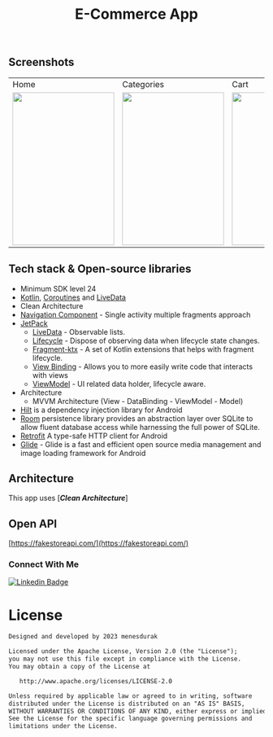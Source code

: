 <h1 align="center">E-Commerce App</h1>
</br>

## Screenshots
<table>
    <tr>
    <td>Home</td>
    <td>Categories</td>
    <td>Cart</td>
    <td>Favorites</td>
    <td>User</td>
    <td>Demo</td>
   </tr> 
  <tr>
    <td><img src="https://github.com/menesdurak/E_Ticaret_Uygulamasi/assets/76568329/6e678594-cbbe-424b-9494-66e4fabaec10" width="200px" height="300px"></td>
    <td><img src="https://github.com/menesdurak/E_Ticaret_Uygulamasi/assets/76568329/aba4edf8-f3ff-4882-9a66-eb8e8b20bfb8" width="200px" height="300px"></td>
    <td><img src="https://github.com/menesdurak/E_Ticaret_Uygulamasi/assets/76568329/8fe3b215-4ea4-41b4-b64c-c20595854312" width="200px" height="300px"></td>
    <td><img src="https://github.com/menesdurak/E_Ticaret_Uygulamasi/assets/76568329/fcbc1cce-1434-4fba-b920-50800fdb854e" width="200px" height="300px"></td>
    <td><img src="https://github.com/menesdurak/E_Ticaret_Uygulamasi/assets/76568329/66ffed43-81e2-4f28-b7cd-721b5cc45c98" width="200px" height="300px"></td>
    <td><img src="https://github.com/menesdurak/Apptern_Case_Study/assets/76568329/bd38d5fa-004c-4fff-8a02-c86e59fea1e6" width="200px" height="300px"></td>
   </tr>  
  </tr>
</table>


## Tech stack & Open-source libraries

- Minimum SDK level 24
- [Kotlin](https://kotlinlang.org/), [Coroutines](https://github.com/Kotlin/kotlinx.coroutines) and [LiveData](https://developer.android.com/topic/libraries/architecture/livedata)
- Clean Architecture
- [Navigation Component](https://developer.android.com/guide/navigation) - Single activity multiple fragments approach
- [JetPack](https://developer.android.com/jetpack)
    - [LiveData](https://developer.android.com/topic/libraries/architecture/livedata) - Observable lists.
    - [Lifecycle](https://developer.android.com/topic/libraries/architecture/lifecycle) - Dispose of observing data when lifecycle state changes.
    - [Fragment-ktx](https://developer.android.com/kotlin/ktx#fragment) - A set of Kotlin extensions that helps with fragment lifecycle.
    - [View Binding](https://developer.android.com/topic/libraries/view-binding) - Allows you to more easily write code that interacts with views
    - [ViewModel](https://developer.android.com/topic/libraries/architecture/viewmodel) - UI related data holder, lifecycle aware.
- Architecture
  - MVVM Architecture (View - DataBinding - ViewModel - Model)
- [Hilt](https://developer.android.com/training/dependency-injection/hilt-android) is a dependency injection library for Android
- [Room](https://developer.android.com/training/data-storage/room) persistence library provides an abstraction layer over SQLite to allow fluent database access while harnessing the full power of SQLite. 
- [Retrofit](https://square.github.io/retrofit/) A type-safe HTTP client for Android
- [Glide](https://github.com/bumptech/glide) - Glide is a fast and efficient open source media management and image loading framework for Android
    
    
## Architecture

This app uses [***Clean Architecture***]

## Open API
[https://fakestoreapi.com/](https://fakestoreapi.com/)

### Connect With Me

[![Linkedin Badge](https://img.shields.io/badge/-Linkedin-2986CC?style=quare&labelColor=2986CC&logo=Linkedin&logoColor=white&link=link)](https://www.linkedin.com/in/menesdurak/) 


# License
```xml
Designed and developed by 2023 menesdurak

Licensed under the Apache License, Version 2.0 (the "License");
you may not use this file except in compliance with the License.
You may obtain a copy of the License at

   http://www.apache.org/licenses/LICENSE-2.0

Unless required by applicable law or agreed to in writing, software
distributed under the License is distributed on an "AS IS" BASIS,
WITHOUT WARRANTIES OR CONDITIONS OF ANY KIND, either express or implied.
See the License for the specific language governing permissions and
limitations under the License.
```
